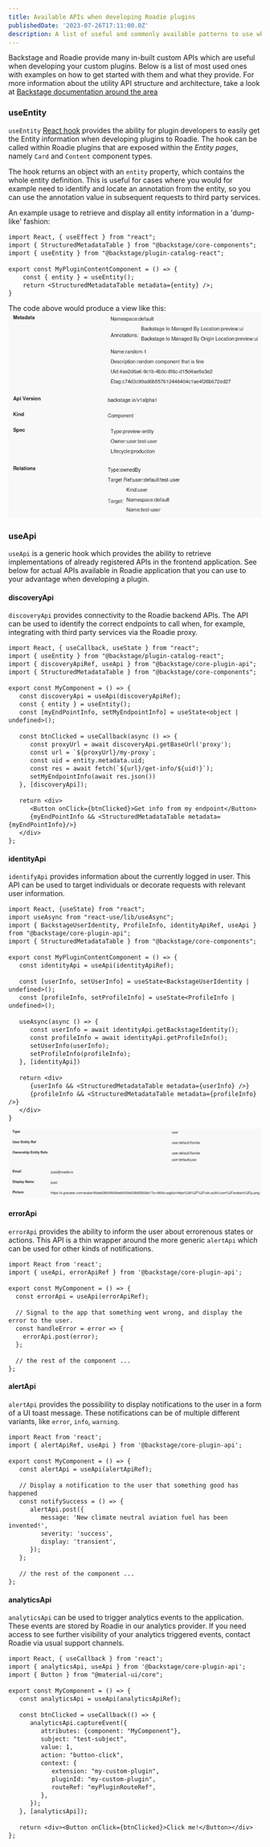 ```yaml
---
title: Available APIs when developing Roadie plugins
publishedDate: '2023-07-26T17:11:00.0Z'
description: A list of useful and commonly available patterns to use when building plugins
---
```


Backstage and Roadie provide many in-built custom APIs which are useful when developing your custom plugins. Below is a list of most used ones with examples on how to get started with them and what they provide. For more information about the utility API structure and architecture, take a look at [Backstage documentation around the area](https://backstage.io/docs/api/utility-apis)

### useEntity

`useEntity` [React hook](https://react.dev/reference/react) provides the ability for plugin developers to easily get the Entity information when developing plugins to Roadie. The hook can be called within Roadie plugins that are exposed within the *Entity pages*, namely `Card` and `Content` component types.

The hook returns an object with an `entity` property, which contains the whole entity definition. This is useful for cases where you would for example need to identify and locate an annotation from the entity, so you can use the annotation value in subsequent requests to third party services.

An example usage to retrieve and display all entity information in a 'dump-like' fashion:

```tsx
import React, { useEffect } from "react";
import { StructuredMetadataTable } from "@backstage/core-components";
import { useEntity } from "@backstage/plugin-catalog-react";

export const MyPluginContentComponent = () => {
    const { entity } = useEntity();
    return <StructuredMetadataTable metadata={entity} />;
}
```

The code above would produce a view like this:
![A test entity view displaying information](entity-dump-useEntity-hook.webp)

### useApi

`useApi` is a generic hook which provides the ability to retrieve implementations of already registered APIs in the frontend application. See below for actual APIs available in Roadie application that you can use to your advantage when developing a plugin.

#### discoveryApi

`discoveryApi` provides connectivity to the Roadie backend APIs. The API can be used to identify the correct endpoints to call when, for example, integrating with third party services via the Roadie proxy.

```tsx
import React, { useCallback, useState } from "react";
import { useEntity } from "@backstage/plugin-catalog-react";
import { discoveryApiRef, useApi } from "@backstage/core-plugin-api";
import { StructuredMetadataTable } from "@backstage/core-components";

export const MyComponent = () => {
   const discoveryApi = useApi(discoveryApiRef);
   const { entity } = useEntity();
   const [myEndPointInfo, setMyEndpointInfo] = useState<object | undefined>();

   const btnClicked = useCallback(async () => {
      const proxyUrl = await discoveryApi.getBaseUrl('proxy');
      const url = `${proxyUrl}/my-proxy`;
      const uid = entity.metadata.uid;
      const res = await fetch(`${url}/get-info/${uid!}`);
      setMyEndpointInfo(await res.json())
   }, [discoveryApi]);

   return <div>
      <Button onClick={btnClicked}>Get info from my endpoint</Button>
      {myEndPointInfo && <StructuredMetadataTable metadata={myEndPointInfo}/>}
   </div>
};
```

#### identityApi

`identifyApi` provides information about the currently logged in user. This API can be used to target individuals or decorate requests with relevant user information.

```tsx
import React, {useState} from "react";
import useAsync from "react-use/lib/useAsync";
import { BackstageUserIdentity, ProfileInfo, identityApiRef, useApi } from "@backstage/core-plugin-api";
import { StructuredMetadataTable } from "@backstage/core-components";

export const MyPluginContentComponent = () => {
   const identityApi = useApi(identityApiRef);

   const [userInfo, setUserInfo] = useState<BackstageUserIdentity | undefined>();
   const [profileInfo, setProfileInfo] = useState<ProfileInfo | undefined>();

   useAsync(async () => {
      const userInfo = await identityApi.getBackstageIdentity();
      const profileInfo = await identityApi.getProfileInfo();
      setUserInfo(userInfo);
      setProfileInfo(profileInfo);
   }, [identityApi])

   return <div>
      {userInfo && <StructuredMetadataTable metadata={userInfo} />}
      {profileInfo && <StructuredMetadataTable metadata={profileInfo} />}
   </div>
}
```
![A dump of information displaying currently logged in user](userinfo_identityApi_dump.webp)

#### errorApi

`errorApi` provides the ability to inform the user about errorenous states or actions. This API is a thin wrapper around the more generic `alertApi` which can be used for other kinds of notifications.

```tsx
import React from 'react';
import { useApi, errorApiRef } from '@backstage/core-plugin-api';

export const MyComponent = () => {
  const errorApi = useApi(errorApiRef);

  // Signal to the app that something went wrong, and display the error to the user.
  const handleError = error => {
    errorApi.post(error);
  };

  // the rest of the component ...
};
```

#### alertApi

`alertApi` provides the possibility to display notifications to the user in a form of a UI toast message. These notifications can be of multiple different variants, like `error`, `info`, `warning`.

```tsx
import React from 'react';
import { alertApiRef, useApi } from '@backstage/core-plugin-api';

export const MyComponent = () => {
   const alertApi = useApi(alertApiRef);

   // Display a notification to the user that something good has happened
   const notifySuccess = () => {
      alertApi.post({
         message: 'New climate neutral aviation fuel has been invented!',
         severity: 'success',
         display: 'transient',
      });
   };

   // the rest of the component ...
};
```

#### analyticsApi

`analyticsApi` can be used to trigger analytics events to the application. These events are stored by Roadie in our analytics provider. If you need access to see further visibility of your analytics triggered events, contact Roadie via usual support channels.

```tsx
import React, { useCallback } from 'react';
import { analyticsApi, useApi } from '@backstage/core-plugin-api';
import { Button } from "@material-ui/core";

export const MyComponent = () => {
   const analyticsApi = useApi(analyticsApiRef);

   const btnClicked = useCallback(() => {
      analyticsApi.captureEvent({
         attributes: {component: "MyComponent"},
         subject: "test-subject",
         value: 1,
         action: "button-click",
         context: {
            extension: "my-custom-plugin",
            pluginId: "my-custom-plugin",
            routeRef: "myPluginRouteRef",
         },
      });
   }, [analyticsApi]);

   return <div><Button onClick={btnClicked}>Click me!</Button></div>
};

```
